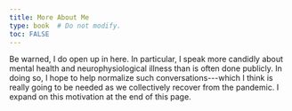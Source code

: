 ```yaml
---
title: More About Me
type: book  # Do not modify.
toc: FALSE
---
```


Be warned, I do open up in here. 
In particular, I speak more candidly about mental health and neurophysiological illness than is often done publicly.
In doing so, I hope to help normalize such conversations---which I think is really going to be needed as we collectively recover from the pandemic.
I expand on this motivation at the end of this page.